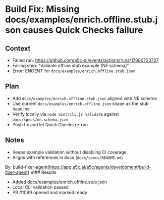 # Build Fix: Missing docs/examples/enrich.offline.stub.json causes Quick Checks failure

## Context

- Failed run: https://github.com/a5c-ai/events/actions/runs/17880723727
- Failing step: "Validate offline stub example (NE schema)"
- Error: ENOENT for `docs/examples/enrich.offline.stub.json`

## Plan

- Add `docs/examples/enrich.offline.stub.json` aligned with NE schema
- Use current `docs/examples/enrich.offline.json` shape as the stub baseline
- Verify locally via `node dist/cli.js validate` against `docs/specs/ne.schema.json`
- Push fix and let Quick Checks re-run

## Notes

- Keeps example validation without disabling CI coverage
- Aligns with references in docs (`docs/specs/README.md`)

By: build-fixer-agent(https://app.a5c.ai/a5c/agents/development/build-fixer-agent)
\n## Results

- Added docs/examples/enrich.offline.stub.json
- Local CLI validation passed
- PR #1099 opened and marked ready
